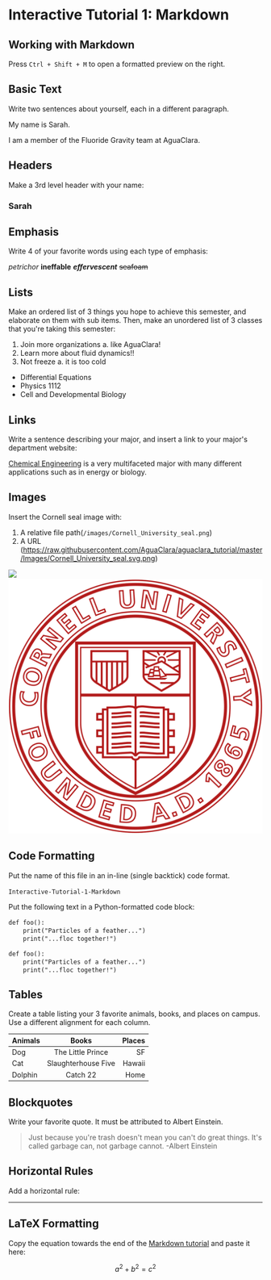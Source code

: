 # Interactive Tutorial 1: Markdown

## Working with Markdown

Press `Ctrl + Shift + M` to open a formatted preview on the right.

## Basic Text

Write two sentences about yourself, each in a different paragraph.

My name is Sarah.

I am a member of the Fluoride Gravity team at AguaClara.

## Headers

Make a 3rd level header with your name:

### Sarah

## Emphasis

Write 4 of your favorite words using each type of emphasis:

_petrichor_ **ineffable** **_effervescent_** ~~seafoam~~

## Lists

Make an ordered list of 3 things you hope to achieve this semester, and elaborate on them with sub items. Then, make an unordered list of 3 classes that you're taking this semester:

1. Join more organizations
  a. like AguaClara!
2. Learn more about fluid dynamics!!
3. Not freeze
  a. it is too cold

* Differential Equations
* Physics 1112
* Cell and Developmental Biology

## Links

Write a sentence describing your major, and insert a link to your major's department website:

[Chemical Engineering](https://www.cheme.cornell.edu/cbe) is a very multifaceted major with many different applications such as in energy or biology.

## Images

Insert the Cornell seal image with:
  1. A relative file path(`/images/Cornell_University_seal.png`)
  2. A URL (https://raw.githubusercontent.com/AguaClara/aguaclara_tutorial/master/Images/Cornell_University_seal.svg.png)

  <img src="/images/Cornell_University_seal.png">

  <img src="https://raw.githubusercontent.com/AguaClara/aguaclara_tutorial/master/images/Cornell_University_seal.png">

## Code Formatting

Put the name of this file in an in-line (single backtick) code format.

`Interactive-Tutorial-1-Markdown`

Put the following text in a Python-formatted code block:

```
def foo():
    print("Particles of a feather...")
    print("...floc together!")
```

```
def foo():
    print("Particles of a feather...")
    print("...floc together!")
```

## Tables

Create a table listing your 3 favorite animals, books, and places on campus. Use a different alignment for each column.

| Animals       | Books              | Places|
| ------------- |:-------------:     | -----:|
| Dog           | The Little Prince  | SF    |
| Cat           | Slaughterhouse Five| Hawaii|
| Dolphin       | Catch 22           | Home  |


## Blockquotes

Write your favorite quote. It must be attributed to Albert Einstein.

>Just because you're trash doesn't mean you can't do great things. It's called garbage can, not garbage cannot.
-Albert Einstein

## Horizontal Rules

Add a horizontal rule:

---

## LaTeX Formatting

Copy the equation towards the end of the [Markdown tutorial](https://github.com/AguaClara/aguaclara_tutorial/wiki/Markdown#latex-formatting) and paste it here:

$$ a^2 + b^2 = c^2 $$

